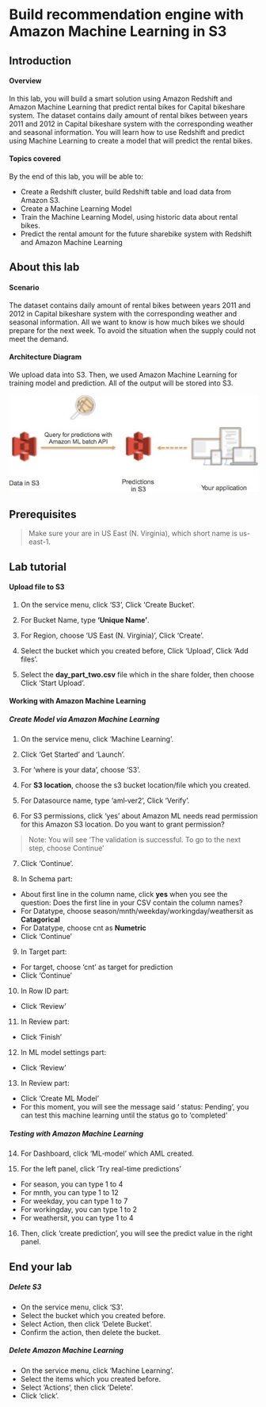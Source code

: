 Build recommendation engine with Amazon Machine Learning in S3
================================================================

## Introduction
#### Overview
In this lab, you will build a smart solution using Amazon Redshift and Amazon Machine Learning that predict rental bikes for Capital bikeshare system.
The dataset contains daily amount of rental bikes between years 2011 and 2012 in Capital bikeshare system with the corresponding weather and seasonal information.
You will learn how to use Redshift and predict using Machine Learning to create a model that will predict the rental bikes.

#### Topics covered

By the end of this lab, you will be able to:

* Create a Redshift cluster, build Redshift table and load data from Amazon S3.
* Create a Machine Learning Model
* Train the Machine Learning Model, using historic data about rental bikes.
* Predict the rental amount for the future sharebike system with Redshift and Amazon Machine Learning

## About this lab
#### Scenario

The dataset contains daily amount of rental bikes between years 2011 and 2012 in Capital bikeshare system with the corresponding weather and seasonal information.
All we want to know is how much bikes we should prepare for the next week. To avoid the situation when the supply could not meet the demand.

#### Architecture Diagram
We upload data into S3. Then, we used Amazon Machine Learning for training model and prediction. All of the output will be stored into S3.

![1.jpg](/images/1.jpg)


## Prerequisites

>Make sure your are in US East (N. Virginia), which short name is us-east-1.


## Lab tutorial
#### Upload file to S3

1. 	On the service menu, click ‘S3’, Click ‘Create Bucket’.

2. 	For Bucket Name, type **‘Unique Name’**.

3. 	For Region, choose ‘US East (N. Virginia)’, Click ‘Create’.

4. 	Select the bucket which you created before, Click ‘Upload’, Click ‘Add files’.

5. 	Select the **day_part_two.csv** file which in the share folder, then choose Click ‘Start Upload’.


#### Working with Amazon Machine Learning

##### Create Model via Amazon Machine Learning

1. 	On the service menu, click ‘Machine Learning’.

2. 	Click ‘Get Started’ and ‘Launch’.

3. 	For ‘where is your data’, choose ‘S3’.

4. 	For **S3 location**, choose the s3 bucket location/file which you created.

5. 	For Datasource name, type ‘aml‐ver2’, Click ‘Verify’.

6. 	For S3 permissions, click ‘yes’ about Amazon ML needs read permission for this Amazon S3 location. Do you want to grant permission?

> Note: You will see ‘The validation is successful. To go to the next step, choose Continue’

7. 	Click ‘Continue’.

8. 	In Schema part:

* About first line in the column name, click **yes** when you see the question: Does the first line in your CSV contain the column names?
* For	Datatype,	choose	season/mnth/weekday/workingday/weathersit	as **Catagorical**
* For Datatype, choose cnt as **Numetric**
* Click ‘Continue’

9. 	In Target part:

* For target, choose ‘cnt’ as target for prediction
* Click ‘Continue’

10. In Row ID part:

* Click ‘Review’

11. In Review part:

* Click ‘Finish’

12. In ML model settings part:

* Click ‘Review’

13. In Review part:

* Click ‘Create ML Model’
* For this moment, you will see the message said ‘ status: Pending’, you can test this machine learning until the status go to ‘completed’

##### Testing with Amazon Machine Learning

14. For Dashboard, click ‘ML‐model’ which AML created. 

15. For the left panel, click ‘Try real-time predictions’

* For season, you can type 1 to 4
* For mnth, you can type 1 to 12
* For weekday, you can type 1 to 7
* For workingday, you can type 1 to 2
* For weathersit, you can type 1 to 4

16. Then, click ‘create prediction’, you will see the predict value in the right panel. 	


## End your lab

##### Delete S3

* On the service menu, click ‘S3’.
* Select the bucket which you created before.
* Select Action, then click ‘Delete Bucket’.
* Confirm the action, then delete the bucket.

##### Delete Amazon Machine Learning

* On the service menu, click ‘Machine Learning’.
* Select the items which you created before.
* Select ‘Actions’, then click ‘Delete’.
* Click ‘click’.
